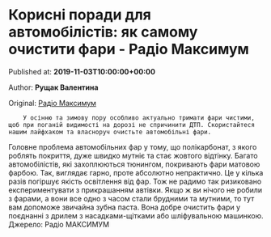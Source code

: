 
# Корисні поради для автомобілістів: як самому очистити фари - Радіо Максимум

Published at: **2019-11-03T10:00:00+00:00**

Author: **Рущак Валентина**

Original: [Радіо Максимум](https://maximum.fm/korisni-poradi-dlya-avtomobilistiv-yak-samomu-ochistiti-fari_n168831)


        У осінню та зимову пору особливо актуально тримати фари чистими, щоб при поганій видимості на дорозі не спричинити ДТП. Скористайтеся нашим лайфхаком та власноруч очистьте автомобільні фари.
      
Головне проблема автомобільних фар у тому, що полікарбонат, з якого роблять покриття, дуже швидко мутніє та стає жовтого відтінку.
Багато автомобілістів, які захоплюються тюнингом, покривають фари матовою фарбою. Так, виглядає гарно, проте абсолютно непрактично. Це у кілька разів погіршує якість освітлення від фар. Тож не радимо так ризиковано експериментувати з прикрашанням автівки.
Якщо ж ви нічого не робили з фарами, а вони все одно з часом стали брудними та мутними, то тут вам допоможе звичайна зубна паста. Вона добре очистить фари у поєднанні з дрилем з насадками-щітками або шліфувальною машинкою.
Джерело: Радіо МАКСИМУМ
